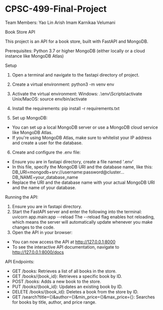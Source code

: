 # CPSC-499-Final-Project

Team Members:
Yao Lin
Arish Imam 
Karnikaa Velumani 



Book Store API

This project is an API for a book store, built with FastAPI and MongoDB.

Prerequisites:
Python 3.7 or higher
MongoDB (either locally or a cloud instance like MongoDB Atlas)

Setup
1. Open a terminal and navigate to the fastapi directory of project.

2. Create a virtual environment: 
python3 -m venv env

3. Activate the virtual environment:
Windows: .\env\Scripts\activate
Unix/MacOS: source env/bin/activate

4. Install the requirements:
pip install -r requirements.txt

5. Set up MongoDB:
- You can set up a local MongoDB server or use a MongoDB cloud service like MongoDB Atlas.
- If you're using MongoDB Atlas, make sure to whitelist your IP address and create a user for the database.

6. Create and configure the .env file:
- Ensure you are in fastapi directory, create a file named '.env'
- In this file, specify the MongoDB URI and the database name, like this:
DB_URI=mongodb+srv://username:password@cluster...
DB_NAME=your_database_name
- Replace the URI and the database name with your actual MongoDB URI and the name of your database.


Running the API:
1. Ensure you are in fastapi directory.
2. Start the FastAPI server and enter the following into the terminal:
uvicorn app.main:app --reload 
The --reload flag enables hot reloading, which means the server will automatically update whenever you make changes to the code.
3. Open the API in your browser:
- You can now access the API at http://127.0.0.1:8000
- To see the interactive API documentation, navigate to http://127.0.0.1:8000/docs


API Endpoints:
- GET /books: Retrieves a list of all books in the store.
- GET /books/{book_id}: Retrieves a specific book by ID.
- POST /books: Adds a new book to the store.
- PUT /books/{book_id}: Updates an existing book by ID.
- DELETE /books/{book_id}: Deletes a book from the store by ID.
- GET /search?title={}&author={}&min_price={}&max_price={}: Searches for books by title, author, and price range.